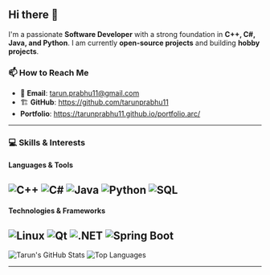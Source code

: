 ## Hi there 👋

I'm a passionate **Software Developer** with a strong foundation in **C++, C#, Java, and Python**. I am currently **open-source projects** and building **hobby projects**.  

### 📫 How to Reach Me  
- 📧 **Email**: tarun.prabhu11@gmail.com    
- 🏗 **GitHub**: https://github.com/tarunprabhu11
- **Portfolio**: https://tarunprabhu11.github.io/portfolio.arc/
---
### 💻 Skills & Interests  
#### **Languages & Tools**  
![C++](https://img.shields.io/badge/C++-00599C?style=for-the-badge&logo=c%2B%2B&logoColor=white)   ![C#](https://img.shields.io/badge/C%23-239120?style=for-the-badge&logo=c-sharp&logoColor=white) ![Java](https://img.shields.io/badge/Java-007396?style=for-the-badge&logo=java&logoColor=white)  ![Python](https://img.shields.io/badge/Python-3776AB?style=for-the-badge&logo=python&logoColor=white)  ![SQL](https://img.shields.io/badge/SQL-4479A1?style=for-the-badge&logo=postgresql&logoColor=white)  
---
#### **Technologies & Frameworks**  
![Linux](https://img.shields.io/badge/Linux-FCC624?style=for-the-badge&logo=linux&logoColor=black)  ![Qt](https://img.shields.io/badge/Qt-41CD52?style=for-the-badge&logo=qt&logoColor=white)  ![.NET](https://img.shields.io/badge/.NET-512BD4?style=for-the-badge&logo=dotnet&logoColor=white) ![Spring Boot](https://img.shields.io/badge/Spring%20Boot-6DB33F?style=for-the-badge&logo=spring-boot&logoColor=white)  
---
![Tarun's GitHub Stats](https://github-readme-stats.vercel.app/api?username=tarunprabhu11&show_icons=true&theme=tokyonight)  ![Top Languages](https://github-readme-stats.vercel.app/api/top-langs/?username=tarunprabhu11&layout=compact&theme=tokyonight)  

---
